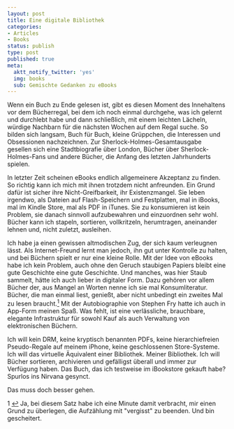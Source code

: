 ```yaml
---
layout: post
title: Eine digitale Bibliothek
categories:
- Articles
- Books
status: publish
type: post
published: true
meta:
  aktt_notify_twitter: 'yes'
  img: books
  sub: Gemischte Gedanken zu eBooks
---
```

<p>Wenn ein Buch zu Ende gelesen ist, gibt es diesen Moment des Innehaltens vor dem Bücherregal, bei dem ich noch einmal durchgehe, was ich gelernt und durchlebt habe und dann schließlich, mit einem leichten Lächeln, würdige Nachbarn für die nächsten Wochen auf dem Regal suche. So bilden sich langsam, Buch für Buch, kleine Grüppchen, die Interessen und Obsessionen nachzeichnen. Zur Sherlock-Holmes-Gesamtausgabe gesellen sich eine Stadtbiografie über London, Bücher über Sherlock-Holmes-Fans und andere Bücher, die Anfang des letzten Jahrhunderts spielen.</p>
<p>In letzter Zeit scheinen eBooks endlich allgemeinere Akzeptanz zu finden. So richtig kann ich mich mit ihnen trotzdem nicht anfreunden. Ein Grund dafür ist sicher ihre Nicht-Greifbarkeit, ihr Existenzmangel. Sie leben irgendwo, als Dateien auf Flash-Speichern und Festplatten, mal in iBooks, mal im Kindle Store, mal als PDF in iTunes. Sie zu konsumieren ist kein Problem, sie danach sinnvoll aufzubewahren und einzuordnen sehr wohl. Bücher kann ich stapeln, sortieren, vollkritzeln, herumtragen, aneinander lehnen und, nicht zuletzt, ausleihen.</p>
<p>Ich habe ja einen gewissen altmodischen Zug, der sich kaum verleugnen lässt. Als Internet-Freund lernt man jedoch, ihn gut unter Kontrolle zu halten, und bei Büchern spielt er nur eine kleine Rolle. Mit der Idee von eBooks habe ich kein Problem, auch ohne den Geruch staubigen Papiers bleibt eine gute Geschichte eine gute Geschichte. Und manches, was hier Staub sammelt, hätte ich auch  lieber in digitaler Form. Dazu gehören vor allem Bücher der, aus Mangel an Worten nenne ich sie mal Konsumliteratur. Bücher, die man einmal liest, genießt, aber nicht unbedingt ein zweites Mal zu lesen braucht.<a name="1-up"></a><a class="ftnl" href="#1" ><sup>1</sup></a> Mit der Autobiographie von Stephen Fry hatte ich auch in App-Form meinen Spaß. Was fehlt, ist eine verlässliche, brauchbare, elegante Infrastruktur für sowohl Kauf als auch Verwaltung von elektronischen Büchern.</p>
<p>Ich will kein DRM, keine kryptisch benannten PDFs, keine hierarchiefreien Pseudo-Regale auf meinem iPhone, keine geschlossenen Store-Systeme. Ich will das virtuelle Äquivalent einer Bibliothek. Meiner Bibliothek. Ich will Bücher sortieren, archivieren und gefälligst überall und immer zur Verfügung haben. Das Buch, das ich testweise im iBookstore gekauft habe? Spurlos ins Nirvana gesynct.</p>
<p>Das muss doch besser gehen.</p>

<div class="footnotes">
<p><a name="1"></a>1</a> <a href="#1-up">&#8617;</a> Ja, bei diesem Satz habe ich eine Minute damit verbracht, mir einen Grund zu überlegen, die Aufzählung mit "vergisst" zu beenden. Und bin gescheitert.</p>
</div>
